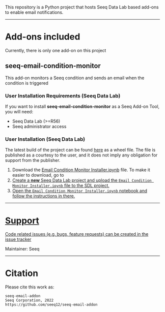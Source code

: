This repository is a Python project that hosts Seeq Data Lab based add-ons to enable email notifications.

----

# Add-ons included

Currently, there is only one add-on on this project

## **seeq-email-condition-monitor**

This add-on monitors a Seeq condition and sends an email when the condition is triggered

### User Installation Requirements (Seeq Data Lab)

If you want to install **seeq-email-condition-monitor** as a Seeq Add-on Tool, you will need:

- Seeq Data Lab (>=R56)
- Seeq administrator access

### User Installation (Seeq Data Lab)

The latest build of the project can be found [here](https://pypi.org/project/seeq-email-condition-monitor/) as a wheel
file. The file is published as a courtesy to the user, and it does not imply any obligation for support from the 
publisher.

1. Download the [Email Condition Monitor Installer.ipynb](Email%20Condition%20Monitor%20Installer.ipynb) 
file. To make it easier to download, go to <a href="https://github.com/seeq12/seeq-email-addon/releases/latest" target="_blank">
2. Create a **new** Seeq Data Lab project and upload the `Email Condition Monitor Installer.ipynb` file to the SDL 
   project.
3. Open the `Email Condition Monitor Installer.ipynb` notebook and follow the instructions in there. 

----

# Support

Code related issues (e.g. bugs, feature requests) can be created in the
[issue tracker](https://github.com/seeq12/seeq-email-addon/issues)

Maintainer: Seeq

----

# Citation

Please cite this work as:

```shell
seeq-email-addon
Seeq Corporation, 2022
https://github.com/seeq12/seeq-email-addon
```
